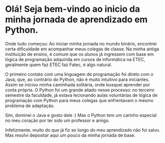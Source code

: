 # Olá! Seja bem-vindo ao inicio da minha jornada de aprendizado em Python. 

Onde tudo começou:
Ao iniciar minha jornada no mundo binário, encontrei certa dificuldade em acompanhar meus colegas de classe. 
Na minha antiga instituição de ensino, é comum que os alunos já ingressem com base em lógica de programação 
adquirida em cursos de informática na ETEC, geralmente quem faz ETEC faz Fatec, é algo natural.

O primeiro contato com uma linguagem de programação foi direto com o Java, que, ao contrário do Python, não é muito intuitivo para iniciantes. 
Assim se iniciou minha caminhada solitária, onde busquei aprender por conta própria. O Python foi um grande aliado nesse processo: no terceiro
semestre da faculdade, já estava lecionando aulas voluntárias de lógica de programação com Python para meus colegas que enfrentavam o mesmo problema de adaptação.

Sim, dominei o Java e gosto dele :) Mas o Python tem um carinho especial no meu coração por ter sido um professor e amigo.

Infelizmente, muito do que já fiz ao longo do meu aprendizado não foi salvo. Mas resolvi depositar aqui um pouco da minha jornada de base.
